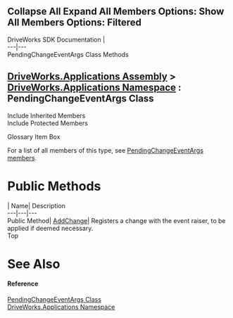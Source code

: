 Collapse All Expand All Members Options: Show All  Members Options: Filtered   
---  
DriveWorks SDK Documentation  |   
---|---  
PendingChangeEventArgs Class Methods   
  
[DriveWorks.Applications Assembly](topic13.md) > [DriveWorks.Applications Namespace](topic16.md) : PendingChangeEventArgs Class  
---  
  
Include Inherited Members    
Include Protected Members    


Glossary Item Box

For a list of all members of this type, see [PendingChangeEventArgs members](topic891.md).

# Public Methods

| Name| Description  
---|---|---  
Public Method| [AddChange](topic897.md)| Registers a change with the event raiser, to be applied if deemed necessary.   
Top

# See Also

#### Reference

[PendingChangeEventArgs Class](topic890.md)   
[DriveWorks.Applications Namespace](topic16.md)


